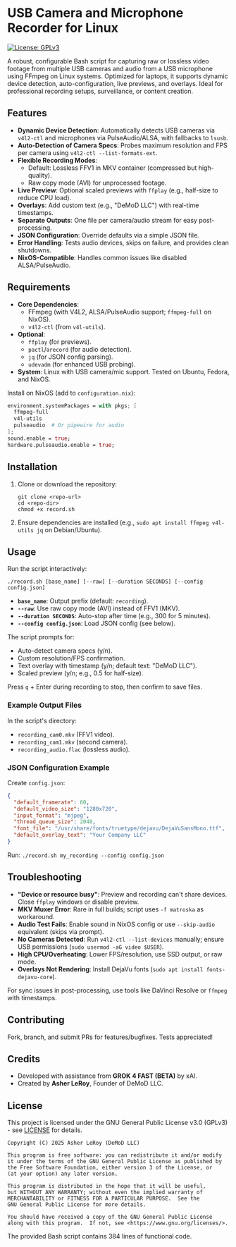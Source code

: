 # USB Camera and Microphone Recorder for Linux

[![License: GPLv3](https://img.shields.io/badge/License-GPLv3-blue.svg)](https://www.gnu.org/licenses/gpl-3.0)

A robust, configurable Bash script for capturing raw or lossless video footage from multiple USB cameras and audio from a USB microphone using FFmpeg on Linux systems. Optimized for laptops, it supports dynamic device detection, auto-configuration, live previews, and overlays. Ideal for professional recording setups, surveillance, or content creation.

## Features

- **Dynamic Device Detection**: Automatically detects USB cameras via `v4l2-ctl` and microphones via PulseAudio/ALSA, with fallbacks to `lsusb`.
- **Auto-Detection of Camera Specs**: Probes maximum resolution and FPS per camera using `v4l2-ctl --list-formats-ext`.
- **Flexible Recording Modes**:
  - Default: Lossless FFV1 in MKV container (compressed but high-quality).
  - Raw copy mode (AVI) for unprocessed footage.
- **Live Preview**: Optional scaled previews with `ffplay` (e.g., half-size to reduce CPU load).
- **Overlays**: Add custom text (e.g., "DeMoD LLC") with real-time timestamps.
- **Separate Outputs**: One file per camera/audio stream for easy post-processing.
- **JSON Configuration**: Override defaults via a simple JSON file.
- **Error Handling**: Tests audio devices, skips on failure, and provides clean shutdowns.
- **NixOS-Compatible**: Handles common issues like disabled ALSA/PulseAudio.

## Requirements

- **Core Dependencies**:
  - FFmpeg (with V4L2, ALSA/PulseAudio support; `ffmpeg-full` on NixOS).
  - `v4l2-ctl` (from `v4l-utils`).
- **Optional**:
  - `ffplay` (for previews).
  - `pactl`/`arecord` (for audio detection).
  - `jq` (for JSON config parsing).
  - `udevadm` (for enhanced USB probing).
- **System**: Linux with USB camera/mic support. Tested on Ubuntu, Fedora, and NixOS.

Install on NixOS (add to `configuration.nix`):
```nix
environment.systemPackages = with pkgs; [
  ffmpeg-full
  v4l-utils
  pulseaudio  # Or pipewire for audio
];
sound.enable = true;
hardware.pulseaudio.enable = true;
```

## Installation

1. Clone or download the repository:
   ```
   git clone <repo-url>
   cd <repo-dir>
   chmod +x record.sh
   ```

2. Ensure dependencies are installed (e.g., `sudo apt install ffmpeg v4l-utils jq` on Debian/Ubuntu).

## Usage

Run the script interactively:
```
./record.sh [base_name] [--raw] [--duration SECONDS] [--config config.json]
```

- **`base_name`**: Output prefix (default: `recording`).
- **`--raw`**: Use raw copy mode (AVI) instead of FFV1 (MKV).
- **`--duration SECONDS`**: Auto-stop after time (e.g., 300 for 5 minutes).
- **`--config config.json`**: Load JSON config (see below).

The script prompts for:
- Auto-detect camera specs (y/n).
- Custom resolution/FPS confirmation.
- Text overlay with timestamp (y/n; default text: "DeMoD LLC").
- Scaled preview (y/n; e.g., 0.5 for half-size).

Press `q` + Enter during recording to stop, then confirm to save files.

### Example Output Files
In the script's directory:
- `recording_cam0.mkv` (FFV1 video).
- `recording_cam1.mkv` (second camera).
- `recording_audio.flac` (lossless audio).

### JSON Configuration Example

Create `config.json`:
```json
{
  "default_framerate": 60,
  "default_video_size": "1280x720",
  "input_format": "mjpeg",
  "thread_queue_size": 2048,
  "font_file": "/usr/share/fonts/truetype/dejavu/DejaVuSansMono.ttf",
  "default_overlay_text": "Your Company LLC"
}
```

Run: `./record.sh my_recording --config config.json`

## Troubleshooting

- **"Device or resource busy"**: Preview and recording can't share devices. Close `ffplay` windows or disable preview.
- **MKV Muxer Error**: Rare in full builds; script uses `-f matroska` as workaround.
- **Audio Test Fails**: Enable sound in NixOS config or use `--skip-audio` equivalent (skips via prompt).
- **No Cameras Detected**: Run `v4l2-ctl --list-devices` manually; ensure USB permissions (`sudo usermod -aG video $USER`).
- **High CPU/Overheating**: Lower FPS/resolution, use SSD output, or raw mode.
- **Overlays Not Rendering**: Install DejaVu fonts (`sudo apt install fonts-dejavu-core`).

For sync issues in post-processing, use tools like DaVinci Resolve or `ffmpeg` with timestamps.

## Contributing

Fork, branch, and submit PRs for features/bugfixes. Tests appreciated!

## Credits

- Developed with assistance from **GROK 4 FAST (BETA)** by xAI.
- Created by **Asher LeRoy**, Founder of DeMoD LLC.

## License

This project is licensed under the GNU General Public License v3.0 (GPLv3) - see [LICENSE](LICENSE) for details.

```
Copyright (C) 2025 Asher LeRoy (DeMoD LLC)

This program is free software: you can redistribute it and/or modify
it under the terms of the GNU General Public License as published by
the Free Software Foundation, either version 3 of the License, or
(at your option) any later version.

This program is distributed in the hope that it will be useful,
but WITHOUT ANY WARRANTY; without even the implied warranty of
MERCHANTABILITY or FITNESS FOR A PARTICULAR PURPOSE.  See the
GNU General Public License for more details.

You should have received a copy of the GNU General Public License
along with this program.  If not, see <https://www.gnu.org/licenses/>.
```
The provided Bash script contains 384 lines of functional code.
